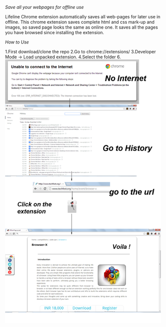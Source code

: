 *Save all your webpages for offline use*

Lifeline Chrome extension automatically saves all web-pages for later use in offline.
This chrome extension saves complete html and css mark-up and images, so saved page looks the same as online one.
It saves all the pages you have browsed since installing the extension.

*How to Use*

1.First download/clone the repo
2.Go to chrome://extensions/
3.Developer Mode -> Load unpacked extension.
4.Select the folder
6.![offline chrome extension](usage.png)